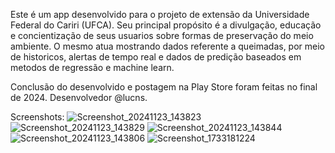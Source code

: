 Este é um app desenvolvido para o projeto de extensão da Universidade Federal do Cariri (UFCA).
Seu principal propósito é a divulgação, educação e concientização de seus usuarios sobre formas de preservação do meio ambiente. O mesmo atua mostrando dados referente a queimadas, por meio de historicos, alertas de tempo real e dados de predição baseados em metodos de regressão e machine learn.

Conclusão do desenvolvido e postagem na Play Store foram feitas no final de 2024.
Desenvolvedor @lucns.

Screenshots:
![Screenshot_20241123_143823](https://github.com/user-attachments/assets/94449e60-bbec-41a1-a223-846b41453c71)
![Screenshot_20241123_143829](https://github.com/user-attachments/assets/fb8a93fd-3f9c-4abb-ad6a-64c15c558515)
![Screenshot_20241123_143844](https://github.com/user-attachments/assets/32c2abe0-71e7-4753-891f-433f22000c83)
![Screenshot_20241123_143806](https://github.com/user-attachments/assets/8cf004ed-25c0-479f-9574-3e0285213c0c)
![Screenshot_1733181224](https://github.com/user-attachments/assets/c58043f5-6d2b-4926-b9c4-2e9b8405ae32)
